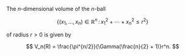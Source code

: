 The $n$-dimensional volume of the $n$-ball 

$$
\{ (x_1,\ldots,x_n) \in \mathbb{R}^n\,:\, x_1^2 + \cdots + x_n^2 \leq r^2 \}
$$

of radius $r>0$ is given by 

$$
V_n(R) = \frac{\pi^{n/2}}{\Gamma(\frac{n}{2} + 1)}r^n.
$$
